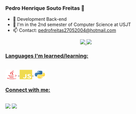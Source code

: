 ### Pedro Henrique Souto Freitas 👋


- 🔭 Development Back-end
- 🌱 I'm in the 2nd semester of Computer Science at USJT
- 📫 Contact: pedrofreitas27052004@hotmail.com

<div align="center">
  <a href="https://github.com/PH-Freitas">
  <img height="180em" src="https://github-readme-stats.vercel.app/api?username=PH-Freitas&show_icons=true&theme=merko&include_all_commits=true&count_private=true"/>
  <img height="180em" src="https://github-readme-stats.vercel.app/api/top-langs/?username=PH-Freitas&layout=compact&langs_count=7&theme=merko"/>
</div>
  
  ### Languages I'm learned/learning:
  
<div style="display: inline_block"><br>
  <img align="center" alt="Pedro-C" height="30" width="40" src="https://raw.githubusercontent.com/devicons/devicon/master/icons/java/java-plain.svg">
  <img align="center" alt="Pedro-Js" height="30" width="40" src="https://raw.githubusercontent.com/devicons/devicon/master/icons/javascript/javascript-plain.svg">
  <img align="center" alt="Pedro-Python" height="30" width="40" src="https://raw.githubusercontent.com/devicons/devicon/master/icons/python/python-original.svg">
</div>
  
  ### Connect with me:
  
<div style="display: inline_block"><br>
 <a href="https://www.instagram.com/pedrofreitas77/" target="_blank"><img src="https://img.shields.io/badge/-Instagram-%23E4405F?style=for-the-badge&logo=instagram&logoColor=black" target="_blank"></a>
<a href="https://www.linkedin.com/in/pedro-freitas77/" target="_blank"><img src="https://img.shields.io/badge/-LinkedIn-%230077B5?style=for-the-badge&logo=linkedin&logoColor=black" target="_blank"></a>
</div>


